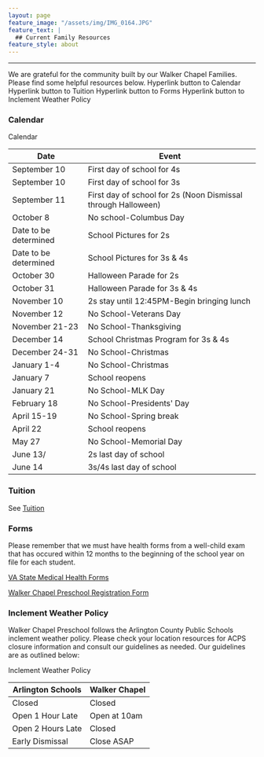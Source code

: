 ```yaml
---
layout: page
feature_image: "/assets/img/IMG_0164.JPG"
feature_text: |
  ## Current Family Resources
feature_style: about
---
```


---

We are grateful for the community built by our Walker Chapel Families.  Please find some helpful resources below.
Hyperlink button to Calendar
Hyperlink button to Tuition
Hyperlink button to Forms
Hyperlink button to Inclement Weather Policy

### Calendar

<div class="table-tuition" markdown="1">
<div class="table-header">Calendar</div>

| Date | Event |
|---|---|
|September 10|First day of school for 4s|
|September 10|First day of school for 3s|
|September 11|First day of school for 2s (Noon Dismissal through Halloween)|
|October 8|No school-Columbus Day|
|Date to be determined|School Pictures for 2s|
|Date to be determined|School Pictures for 3s & 4s|
|October 30|Halloween Parade for 2s|
|October 31|Halloween Parade for 3s & 4s|
|November 10|2s stay until 12:45PM-Begin bringing lunch|
|November 12|No School-Veterans Day|
|November 21-23|No School-Thanksgiving|
|December 14|School Christmas Program for 3s & 4s|
|December 24-31|No School-Christmas|
|January 1-4|No School-Christmas|
|January 7|School reopens|
|January 21|No School-MLK Day|
|February 18|No School-Presidents' Day|
|April 15-19|No School-Spring break|
|April 22|School reopens|
|May 27|No School-Memorial Day|
|June 13/|2s last day of school|
|June 14|3s/4s last day of school|

</div>

### Tuition

See [Tuition](/tuition.html)

### Forms

Please remember that we must have health forms from a well-child exam that has occured within 12 months to the beginning of the school year on file for each student.

[VA State Medical Health Forms](http://www.doe.virginia.gov/support/health_medical/school_entrance_form/school_entrance_form.pdf)

[Walker Chapel Preschool Registration Form](http://www.walkerchapel.org/Portals/67/docs/Preschool/Application_Wait_List_Form.pdf?ver=2018-01-02-151023-563)

### Inclement Weather Policy

Walker Chapel Preschool follows the Arlington County Public Schools inclement weather policy.  Please check your location resources for ACPS closure information and consult our guidelines as needed.  Our guidelines are as outlined below:

<div class="table-tuition" markdown="1">
<div class="table-header">Inclement Weather Policy</div>

| Arlington Schools | Walker Chapel |
|---|---|
| Closed | Closed |
| Open 1 Hour Late | Open at 10am |
| Open 2 Hours Late | Closed |
| Early Dismissal | Close ASAP |

</div>